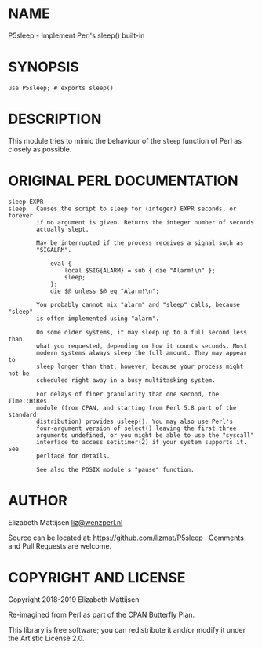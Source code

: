 NAME
====

P5sleep - Implement Perl's sleep() built-in

SYNOPSIS
========

    use P5sleep; # exports sleep()

DESCRIPTION
===========

This module tries to mimic the behaviour of the `sleep` function of Perl as closely as possible.

ORIGINAL PERL DOCUMENTATION
===========================

    sleep EXPR
    sleep   Causes the script to sleep for (integer) EXPR seconds, or forever
            if no argument is given. Returns the integer number of seconds
            actually slept.

            May be interrupted if the process receives a signal such as
            "SIGALRM".

                eval {
                    local $SIG{ALARM} = sub { die "Alarm!\n" };
                    sleep;
                };
                die $@ unless $@ eq "Alarm!\n";

            You probably cannot mix "alarm" and "sleep" calls, because "sleep"
            is often implemented using "alarm".

            On some older systems, it may sleep up to a full second less than
            what you requested, depending on how it counts seconds. Most
            modern systems always sleep the full amount. They may appear to
            sleep longer than that, however, because your process might not be
            scheduled right away in a busy multitasking system.

            For delays of finer granularity than one second, the Time::HiRes
            module (from CPAN, and starting from Perl 5.8 part of the standard
            distribution) provides usleep(). You may also use Perl's
            four-argument version of select() leaving the first three
            arguments undefined, or you might be able to use the "syscall"
            interface to access setitimer(2) if your system supports it. See
            perlfaq8 for details.

            See also the POSIX module's "pause" function.

AUTHOR
======

Elizabeth Mattijsen <liz@wenzperl.nl>

Source can be located at: https://github.com/lizmat/P5sleep . Comments and Pull Requests are welcome.

COPYRIGHT AND LICENSE
=====================

Copyright 2018-2019 Elizabeth Mattijsen

Re-imagined from Perl as part of the CPAN Butterfly Plan.

This library is free software; you can redistribute it and/or modify it under the Artistic License 2.0.

